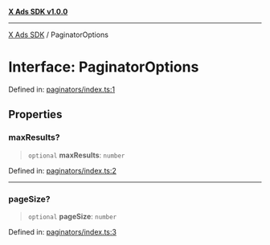[**X Ads SDK v1.0.0**](../README.md)

***

[X Ads SDK](../globals.md) / PaginatorOptions

# Interface: PaginatorOptions

Defined in: [paginators/index.ts:1](https://github.com/kage1020/x-ads-sdk/blob/main/src/paginators/index.ts#L1)

## Properties

### maxResults?

> `optional` **maxResults**: `number`

Defined in: [paginators/index.ts:2](https://github.com/kage1020/x-ads-sdk/blob/main/src/paginators/index.ts#L2)

***

### pageSize?

> `optional` **pageSize**: `number`

Defined in: [paginators/index.ts:3](https://github.com/kage1020/x-ads-sdk/blob/main/src/paginators/index.ts#L3)
